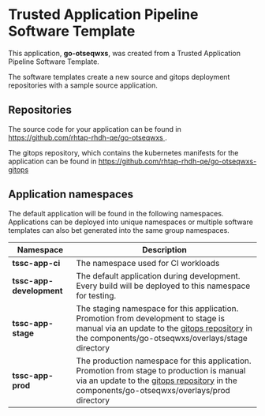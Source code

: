 # Trusted Application Pipeline Software Template

This application, **go-otseqwxs**, was created from a Trusted Application Pipeline Software Template.

The software templates create a new source and gitops deployment repositories with a sample source application. 

## Repositories

The source code for your application can be found in [https://github.com/rhtap-rhdh-qe/go-otseqwxs ](https://github.com/rhtap-rhdh-qe/go-otseqwxs ).
 
The gitops repository, which contains the kubernetes manifests for the application can be found in 
[https://github.com/rhtap-rhdh-qe/go-otseqwxs-gitops ](https://github.com/rhtap-rhdh-qe/go-otseqwxs-gitops ) 

## Application namespaces 

The default application will be found in the following namespaces. Applications can be deployed into unique namespaces or multiple software templates can also bet generated into the same group namespaces.  

|  Namespace   |  Description   |  
| -------- | -------- |
| **tssc-app-ci** | The namespace used for CI workloads |
| **tssc-app-development** | The default application during development. Every build will be deployed to this namespace for testing. |
| **tssc-app-stage** | The staging namespace for this application. Promotion from development to stage is manual via an update to the [gitops repository](https://github.com/rhtap-rhdh-qe/go-otseqwxs-gitops ) in the components/go-otseqwxs/overlays/stage directory |
| **tssc-app-prod** | The production namespace for this application. Promotion from stage to production is manual via an update to the [gitops repository](https://github.com/rhtap-rhdh-qe/go-otseqwxs-gitops ) in the components/go-otseqwxs/overlays/prod directory |
